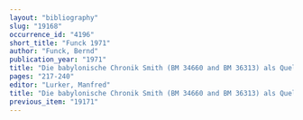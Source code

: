 ```yaml
---
layout: "bibliography"
slug: "19168"
occurrence_id: "4196"
short_title: "Funck 1971"
author: "Funck, Bernd"
publication_year: "1971"
title: "Die babylonische Chronik Smith (BM 34660 and BM 36313) als Quelle des Diadochenkampfes (321-306 v. Chr.)"
pages: "217-240"
editor: "Lurker, Manfred"
title: "Die babylonische Chronik Smith (BM 34660 and BM 36313) als Quelle des Diadochenkampfes (321-306 v. Chr.)"
previous_item: "19171"
---
```

